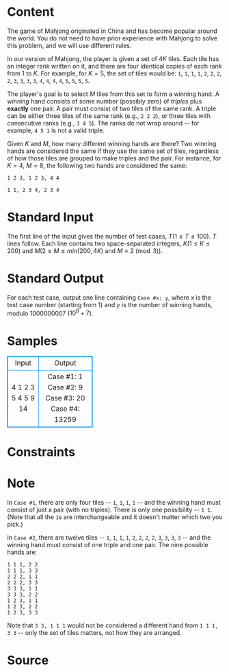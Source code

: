 
# Content

The game of Mahjong originated in China and has become popular around the world. You do not need to have prior experience with Mahjong to solve this problem, and we will use different rules.

In our version of Mahjong, the player is given a set of $4K$ tiles. Each tile has an integer rank written on it, and there are four identical copies of each rank from $1$ to $K$.
For example, for $K = 5$, the set of tiles would be: `1`, `1`, `1`, `1`, `2`, `2`, `2`, `2`, `3`, `3`, `3`, `3`, `4`, `4`, `4`, `4`, `5`, `5`,
`5`, `5`.

The player's goal is to select $M$ tiles from this set to form a winning hand. A *winning* hand consists of some number (possibly zero) of *triples* plus **exactly** one pair.
A pair must consist of two tiles of the same rank. A triple can be either three tiles of the same rank (e.g., `2 2 2`), or three tiles with consecutive ranks
(e.g., `3 4 5`). The ranks do not wrap around -- for example, `4 5 1` is not a valid triple.

Given $K$ and $M$, how many different winning hands are there? Two winning hands are considered the same if they use the same set of tiles, regardless of how those tiles are grouped to
make triples and the pair. For instance, for $K = 4$, $M = 8$, the following two hands are considered the same:

`1 2 3, 1 2 3, 4 4`

`1 1, 2 3 4, 2 3 4`

# Standard Input

The first line of the input gives the number of test cases, $T$($1\leq T\leq 100$). $T$ lines follow. Each line contains two space-separated integers, $K$($1\leq K\leq 200$)
and $M$($2\leq M\leq min(200, 4K)$ and $M \equiv 2 \pmod{3}$).

# Standard Output

For each test case, output one line containing `Case #x: y`, where $x$ is the test case number (starting from $1$) and $y$ is the number of winning hands,
modulo $1000000007$ ($10^9 + 7$).

# Samples

<style>
        table,table tr th, table tr td { border:1px solid #0094ff; }
        table { width: 200px; min-height: 25px; line-height: 25px; text-align: center; border-collapse: collapse;}   
    </style>
<table>
	<tr>
		<td>Input</td>
		<td>Output</td>
	</tr>
<tr><td>4
1 2
3 5
4 5
9 14</td><td>Case #1: 1
Case #2: 9
Case #3: 20
Case #4: 13259</td></tr></table>


# Constraints



# Note

In `Case #1`, there are only four tiles -- `1`, `1`, `1`, `1` -- and the winning hand must consist of just a pair (with no triples).
There is only one possibility -- `1 1`. (Note that all the `1`s are interchangeable and it doesn't matter which two you pick.)

In `Case #2`, there are twelve tiles -- `1`, `1`, `1`, `1`, `2`, `2`, `2`, `2`, `3`, `3`, `3`, `3` -- and the winning hand must consist of one triple and one pair.
The nine possible hands are:

```
1 1 1, 2 2
1 1 1, 3 3
2 2 2, 1 1
2 2 2, 3 3
3 3 3, 1 1
3 3 3, 2 2
1 2 3, 1 1
1 2 3, 2 2
1 2 3, 3 3
```

Note that `3 3, 1 1 1` would not be considered a different hand from `1 1 1, 3 3` -- only the set of tiles matters, not how they are arranged.

# Source


